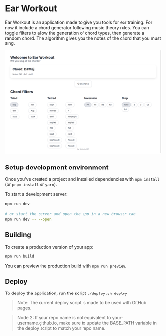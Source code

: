 # Ear Workout

Ear Workout is an application made to give you tools for ear training. For now it include a chord generator following music theory rules.
You can toggle filters to allow the generation of chord types, then generate a random chord. The algorithm gives you the notes of the chord that you must sing.

![Ear Workout screenshot](screenshot.png)

## Setup development environment

Once you've created a project and installed dependencies with `npm install` (or `pnpm install` or `yarn`).

To start a development server:

```bash
npm run dev

# or start the server and open the app in a new browser tab
npm run dev -- --open
```

## Building

To create a production version of your app:

```bash
npm run build
```

You can preview the production build with `npm run preview`.

## Deploy

To deploy the application, run the script `./deploy.sh deploy`

> Note: The current deploy script is made to be used with GitHub pages.

> Node 2: If your repo name is not equivalent to your-username.github.io, make sure to update the BASE_PATH variable in the deploy script to match your repo name.
